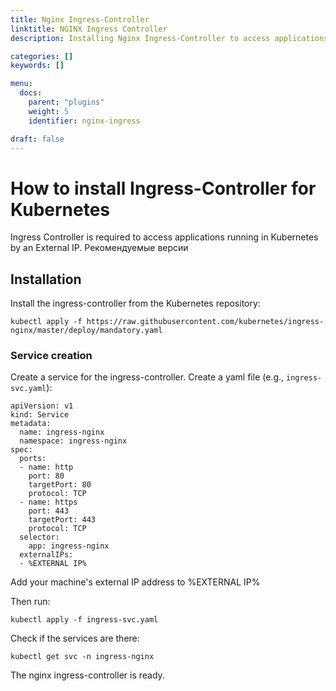 ```yaml
---
title: Nginx Ingress-Controller
linktitle: NGINX Ingress Controller
description: Installing Nginx Ingress-Controller to access applications in Kubernetes by an External IP.

categories: []
keywords: []

menu:
  docs:
    parent: "plugins"
    weight: 5
    identifier: nginx-ingress

draft: false
---
```


# How to install Ingress-Controller for Kubernetes

Ingress Controller is required to access applications running in Kubernetes by an External IP. Рекомендуемые версии

## Installation
Install the ingress-controller from the Kubernetes repository:
```
kubectl apply -f https://raw.githubusercontent.com/kubernetes/ingress-nginx/master/deploy/mandatory.yaml
```

### Service creation
Create a service for the ingress-controller. Create a yaml file (e.g., `ingress-svc.yaml`):

```
apiVersion: v1
kind: Service
metadata:
  name: ingress-nginx
  namespace: ingress-nginx
spec:
  ports:
  - name: http
    port: 80
    targetPort: 80
    protocol: TCP
  - name: https
    port: 443
    targetPort: 443
    protocol: TCP
  selector:
    app: ingress-nginx
  externalIPs:
  - %EXTERNAL IP%
  ```
Add your machine's external IP address to %EXTERNAL IP%

Then run:
```
kubectl apply -f ingress-svc.yaml
```

Check if the services are there:
```
kubectl get svc -n ingress-nginx
```

The nginx ingress-controller is ready.

